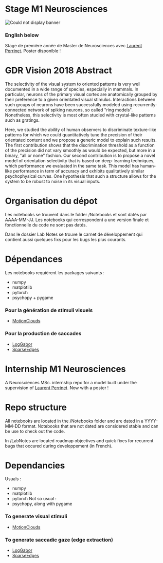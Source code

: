 # Stage M1 Neurosciences
![Could not display banner](https://amidex.univ-amu.fr/sites/amidex.univ-amu.fr/files/logo_amidex-rgb.jpg)
### English below
Stage de première année de Master de Neurosciences avec [Laurent Perrinet](https://invibe.net/LaurentPerrinet/HomePage).
Poster disponible !

# GDR Vision 2018 Abstract
The selectivity of the visual system to oriented patterns is very well documented in a wide range of species, especially in mammals. In particular, neurons of the primary visual cortex are anatomically grouped by their preference to a given orientated visual stimulus. Interactions between such groups of neurons have been successfully modeled using recurrently-connected network of spiking neurons, so called "ring models". Nonetheless, this selectivity is most often studied with crystal-like patterns such as gratings. 

Here, we studied the ability of human observers to discriminate texture-like patterns for which we could quantitatively tune the precision of their orientated content and we propose a generic model to explain such results. The first contribution shows that the discrimination threshold as a function of the precision did not vary smoothly as would be expected, but more in a binary, "all or none" fashion. Our second contribution is to propose a novel model of orientation selectivity that is based on deep-learning techniques, which performance we evaluated in the same task. This model has human-like performance in term of accuracy and exhibits qualitatively similar psychophysical curves. One hypothesis that such a structure allows for the system to be robust to noise in its visual inputs.
# Organisation du dépot
Les notebooks se trouvent dans le folder /Notebooks et sont datés par AAAA-MM-JJ. Les notebooks qui correspondent a une version finale et fonctionnelle du code ne sont pas datés.

Dans le dossier Lab Notes se trouve le carnet de développement qui contient aussi quelques fixs pour les bugs les plus courants.

# Dépendances
Les notebooks requièrent les packages suivants :
* numpy
* matplotlib
* pytorch
* psychopy + pygame
### Pour la génération de stimuli visuels
* [MotionClouds](http://motionclouds.invibe.net/install.html)

### Pour la production de saccades 
* [LogGabor](https://pypi.org/project/LogGabor/)
* [SparseEdges](https://pypi.org/project/SparseEdges/20171205/#description)


# Internship M1 Neurosciences
A Neurosciences MSc. internship repo for a model built under the supervision of [Laurent Perrinet](ttps://invibe.net/LaurentPerrinet/HomePage).
Now with a poster ! 

# Repo structure
All notebooks are located in the /Notebooks folder and are dated in a YYYY-MM-DD format. Notebooks that are not dated are considered stable and can be use to check out the code.

In /LabNotes are located roadmap objectives and quick fixes for recurrent bugs that occured during developpement (in French).

# Dependancies
Usuals :
* numpy
* matplotlib 
* pytorch
Not so usual :
* psychopy, along with pygame
### To generate visual stimuli
* [MotionClouds](http://motionclouds.invibe.net/install.html)
### To generate saccadic gaze (edge extraction)
* [LogGabor](https://pypi.org/project/LogGabor/)
* [SparseEdges](https://pypi.org/project/SparseEdges/20171205/#description)
